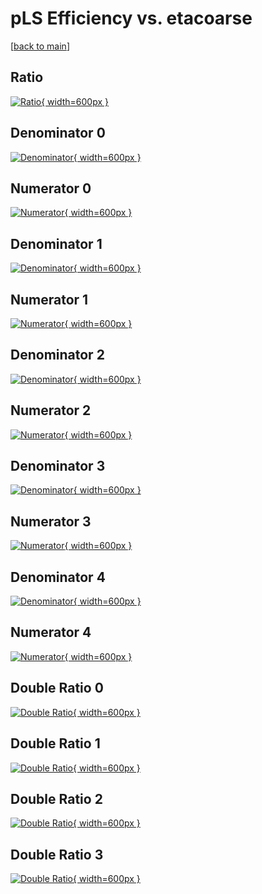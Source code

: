 # pLS Efficiency vs. etacoarse

[[back to main](./)]



## Ratio

[![Ratio](../mtv/var/pLS_vtr_211_0_eff_etacoarse.png){ width=600px }](../mtv/var/pLS_vtr_211_0_eff_etacoarse.pdf)

## Denominator 0

[![Denominator](../mtv/den/pLS_vtr_211_0_eff_etacoarse_den0.png){ width=600px }](../mtv/den/pLS_vtr_211_0_eff_etacoarse_den0.pdf)

## Numerator 0

[![Numerator](../mtv/num/pLS_vtr_211_0_eff_etacoarse_num0.png){ width=600px }](../mtv/num/pLS_vtr_211_0_eff_etacoarse_num0.pdf)

## Denominator 1

[![Denominator](../mtv/den/pLS_vtr_211_0_eff_etacoarse_den1.png){ width=600px }](../mtv/den/pLS_vtr_211_0_eff_etacoarse_den1.pdf)

## Numerator 1

[![Numerator](../mtv/num/pLS_vtr_211_0_eff_etacoarse_num1.png){ width=600px }](../mtv/num/pLS_vtr_211_0_eff_etacoarse_num1.pdf)

## Denominator 2

[![Denominator](../mtv/den/pLS_vtr_211_0_eff_etacoarse_den2.png){ width=600px }](../mtv/den/pLS_vtr_211_0_eff_etacoarse_den2.pdf)

## Numerator 2

[![Numerator](../mtv/num/pLS_vtr_211_0_eff_etacoarse_num2.png){ width=600px }](../mtv/num/pLS_vtr_211_0_eff_etacoarse_num2.pdf)

## Denominator 3

[![Denominator](../mtv/den/pLS_vtr_211_0_eff_etacoarse_den3.png){ width=600px }](../mtv/den/pLS_vtr_211_0_eff_etacoarse_den3.pdf)

## Numerator 3

[![Numerator](../mtv/num/pLS_vtr_211_0_eff_etacoarse_num3.png){ width=600px }](../mtv/num/pLS_vtr_211_0_eff_etacoarse_num3.pdf)

## Denominator 4

[![Denominator](../mtv/den/pLS_vtr_211_0_eff_etacoarse_den4.png){ width=600px }](../mtv/den/pLS_vtr_211_0_eff_etacoarse_den4.pdf)

## Numerator 4

[![Numerator](../mtv/num/pLS_vtr_211_0_eff_etacoarse_num4.png){ width=600px }](../mtv/num/pLS_vtr_211_0_eff_etacoarse_num4.pdf)

## Double Ratio 0

[![Double Ratio](../mtv/ratio/pLS_vtr_211_0_eff_etacoarse_ratio0.png){ width=600px }](../mtv/ratio/pLS_vtr_211_0_eff_etacoarse_ratio0.pdf)

## Double Ratio 1

[![Double Ratio](../mtv/ratio/pLS_vtr_211_0_eff_etacoarse_ratio1.png){ width=600px }](../mtv/ratio/pLS_vtr_211_0_eff_etacoarse_ratio1.pdf)

## Double Ratio 2

[![Double Ratio](../mtv/ratio/pLS_vtr_211_0_eff_etacoarse_ratio2.png){ width=600px }](../mtv/ratio/pLS_vtr_211_0_eff_etacoarse_ratio2.pdf)

## Double Ratio 3

[![Double Ratio](../mtv/ratio/pLS_vtr_211_0_eff_etacoarse_ratio3.png){ width=600px }](../mtv/ratio/pLS_vtr_211_0_eff_etacoarse_ratio3.pdf)

